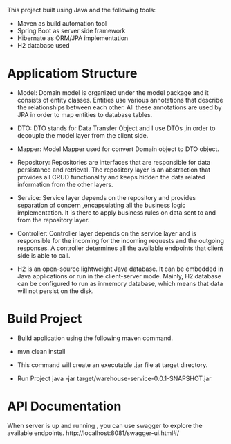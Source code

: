 
This project built using Java and the following tools:
* Maven as build automation tool
* Spring Boot as server side framework
* Hibernate as ORM/JPA implementation
* H2 database used

# Applicatiom Structure

* Model: Domain model is organized under the model package and it consists of entity classes. Entities use various annotations that describe the relationships between each other. All these annotations are used by JPA in order to map entities to database tables.
* DTO:  DTO stands for Data Transfer Object and I use DTOs ,in order to decouple the model layer from the client side. 
* Mapper: Model Mapper used for convert Domain object to DTO object.
* Repository: Repositories are interfaces that are responsible for data persistance and retrieval. The repository layer is an abstraction that provides all CRUD functionality and keeps hidden the data related information from the other layers.
* Service: Service layer depends on the repository and provides separation of concern ,encapsulating all the business logic implementation. It is there to apply business rules on data sent to and from the repository layer.
* Controller: Controller layer depends on the service layer and is responsible for the incoming for the incoming requests and the outgoing responses. A controller determines all the available endpoints that client side is able to call.

* H2 is an open-source lightweight Java database. It can be embedded in Java applications or run in the client-server mode. Mainly, H2 database can be configured to run as inmemory database, which means that data will not persist on the disk. 

 # Build Project
 
 * Build application using the following maven command.
 - mvn clean install
 * This command will create an executable .jar file at target directory.
 
 * Run Project
  java -jar target/warehouse-service-0.0.1-SNAPSHOT.jar
  
  # API Documentation
 
 When server is up and running , you can use swagger to explore the available endpoints.  http://localhost:8081/swagger-ui.html#/
  
 
 

  
